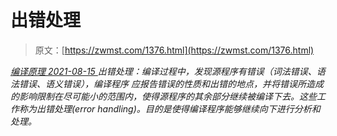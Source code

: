 <!--yml
category: 未分类
date: 0001-01-01 00:00:00
-->

# 出错处理

> 原文：[https://zwmst.com/1376.html](https://zwmst.com/1376.html)

   [ *编译原理* ](https://zwmst.com/%e7%bc%96%e8%af%91%e5%8e%9f%e7%90%86)*[ <time datetime="2021-08-15T11:13:33+08:00"> 2021-08-15 </time> ](https://zwmst.com/1376.html)  出错处理：编译过程中，发现源程序有错误（词法错误、语法错误、语义错误），编译程序 应报告错误的性质和出错的地点，并将错误所造成的影响限制在尽可能小的范围内，使得源程序的其余部分继续被编译下去。这些工作称为出错处理(error handling)。目的是使得编译程序能够继续向下进行分析和处理。*